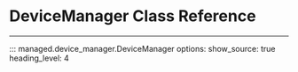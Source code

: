 # DeviceManager Class Reference
---
::: managed.device_manager.DeviceManager
    options:
        show_source: true
        heading_level: 4